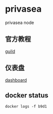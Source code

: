 # privasea
privasea node
## 官方教程
[guild](https://privasea.gitbook.io/user-node-usage-documentation/comprehensive-guide-to-privanetix-node-acceleration-node-and-workheart-node-setup-and-operation/privanetix-node)
## 仪表盘
[dashboard](https://deepsea-beta.privasea.ai/privanetixNode)
## docker status
```
docker logs -f b9d1
```
